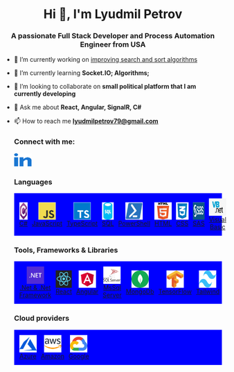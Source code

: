 <h1 align="center">Hi 👋, I'm Lyudmil Petrov</h1>
<h3 align="center">
  A passionate Full Stack Developer and Process Automation Engineer from USA
</h3>

- 🔭 I’m currently working on [improving search and sort
  algorithms](https://github.com/lyudmilpetrov/Algorithms)
- 🌱 I’m currently learning **Socket.IO; Algorithms;**

- 👯 I’m looking to collaborate on **small political platform that I am currently developing**

- 💬 Ask me about **React, Angular, SignalR, C#**

- 📫 How to reach me **lyudmilpetrov79@gmail.com**

  <h3>Connect with me:</h3>
  <p>
    <a href="https://www.linkedin.com/in/lyudmil-petrov/" target="blank" >
      <img src="./assets/linkedin.svg" height="30" width="40" />
    </a>
  </p>
  <h3>Languages</h3>
  <div style="display: flex; flex-wrap: wrap; align-items: center; justify-content: flex-start; background-color: blue;">
    <div style="display: flex; flex-direction: row; align-items: center; margin: 7px;">
      <a href="https://www.w3schools.com/cs/" target="_blank" rel="noreferrer" style="display: flex; flex-direction: column; align-items: center; text-align: center; margin: 5px;">
      <img src="./assets/csharp.svg" alt="csharp" width="40" height="40" title="C#" />
      <span>C#</span>
      </a>
      <a href="https://developer.mozilla.org/en-US/docs/Web/JavaScript" target="_blank" rel="noreferrer" style="display: flex; flex-direction: column; align-items: center; text-align: center; margin: 5px;">
      <img src="./assets/javascript.svg" alt="javascript" width="40" height="40" title="JavaScript" />
      <span>JavaScript</span>
      </a>
      <a href="https://www.typescriptlang.org/" target="_blank" rel="noreferrer" style="display: flex; flex-direction: column; align-items: center; text-align: center; margin: 5px;">
      <img src="./assets/typescript.svg" alt="typescript" width="40" height="40" title="TypeScript" />
      <span>TypeScript</span>
      </a>
      <a href="https://blog.ansi.org/sql-standard-iso-iec-9075-2023-ansi-x3-135/" target="_blank" rel="noreferrer" style="display: flex; flex-direction: column; align-items: center; text-align: center; margin: 5px;">
      <img src="./assets/sql.svg" alt="typescript" width="40" height="40" title="SQL" />
      <span>SQL</span>
      </a>
      <a href="https://blog.ansi.org/sql-standard-iso-iec-9075-2023-ansi-x3-135/" target="_blank" rel="noreferrer" style="display: flex; flex-direction: column; align-items: center; text-align: center; margin: 5px;">
      <img src="./assets/powershell.svg" alt="typescript" width="40" height="40" title="PowerShell" />
      <span>PowerShell</span>
      </a>
      <a href="https://www.w3.org/html/" target="_blank" rel="noreferrer" style="display: flex; flex-direction: column; align-items: center; text-align: center; margin: 5px;">
      <img src="./assets/html5.svg" alt="html5" width="40" height="40" title="HTML" />
      <span>HTML</span>
      </a>
      <a href="https://www.w3schools.com/css/" target="_blank" rel="noreferrer" style="display: flex; flex-direction: column; align-items: center; text-align: center; margin: 5px;">
      <img src="./assets/css.png" alt="css" width="40" height="40" title="CSS" />
      <span>CSS</span>
      </a>
      <a href="https://www.sas.com/" target="_blank" rel="noreferrer" style="display: flex; flex-direction: column; align-items: center; text-align: center; margin: 5px;">
      <img src="./assets/sas.png" alt="css" width="55" height="40" title="CSS" />
      <span>SAS</span>
      </a>
      <a href="https://www.sas.com/" target="_blank" rel="noreferrer" style="display: flex; flex-direction: column; align-items: center; text-align: center; margin: 5px;">
      <img src="./assets/vb.jpg" alt="css" width="50" height="40" title="CSS" />
      <span>Visual Basic</span>
      </a>
    </div>
  </div>
  <h3>Tools, Frameworks & Libraries</h3>
    <div style="display: flex; flex-wrap: wrap; align-items: center; justify-content: flex-start; background-color: blue;">
      <div style="display: flex; flex-direction: row; align-items: center; margin: 7px;">
      <a href="https://dotnet.microsoft.com/" target="_blank" rel="noreferrer" style="display: flex; flex-direction: column; align-items: center; text-align: center; margin: 5px;">
      <img src="./assets/dotnet.svg" alt="dotnet" width="40" height="40" title=".Net" />
      <span>.Net & .Net Framework</span>
      </a>
      <a href="https://react.dev/" target="_blank" rel="noreferrer" style="display: flex; flex-direction: column; align-items: center; text-align: center; margin: 5px;">
      <img src="./assets/react.jpeg" alt="react" width="40" height="40" title="React" />
      <span>React</span>
      </a>
      <a href="https://angular.io/" target="_blank" rel="noreferrer" style="display: flex; flex-direction: column; align-items: center; text-align: center; margin: 5px;">
      <img src="./assets/angular.svg" alt="angular" width="40" height="40" title="Angular" />
      <span>Angular</span>
      </a>
      <a href="https://www.microsoft.com/en-us/sql-server/" target="_blank" rel="noreferrer" style="display: flex; flex-direction: column; align-items: center; text-align: center; margin: 5px;">
      <img src="./assets/sql-server.svg" alt="angular" width="40" height="40" title="MsSql Server" />
      <span>MsSql Server</span>
      </a>
      <a href="https://www.mongodb.com/" target="_blank" rel="noreferrer" style="display: flex; flex-direction: column; align-items: center; text-align: center; margin: 5px;">
      <img src="./assets/mongodb.svg" alt="angular" width="40" height="40" title="MongoDb" />
      <span>MongoDb</span>
      </a>
      <a href="https://www.tensorflow.org/" target="_blank" rel="noreferrer" style="display: flex; flex-direction: column; align-items: center; text-align: center; margin: 5px;">
      <img src="./assets/tensorflow.svg" alt="angular" width="40" height="40" title="TensorFlow" />
      <span>TensorFlow</span>
      </a>
      <a href="https://tailwindcss.com/" target="_blank" rel="noreferrer" style="display: flex; flex-direction: column; align-items: center; text-align: center; margin: 5px;">
      <img src="./assets/tailwindcss.svg" alt="angular" width="40" height="40" title="tailwind" />
      <span>Tailwind</span>
      </a>
    </div>
  </div>
  <h3>Cloud providers</h3>
  <div style="display: flex; flex-wrap: wrap; align-items: center; justify-content: flex-start; background-color: blue;">
    <div style="display: flex; flex-direction: row; align-items: center; margin: 7px;"> 
    <a href="https://azure.microsoft.com/en-in/" target="_blank" rel="noreferrer" style="display: flex; flex-direction: column; align-items: center; text-align: center; margin: 5px;">
    <img src="./assets/azure.svg" alt="azure" width="40" height="40" title="Azure" />
    <span>Azure</span>
    </a>
    <a href="https://aws.amazon.com" target="_blank" rel="noreferrer" style="display: flex; flex-direction: column; align-items: center; text-align: center; margin: 5px;">
    <img src="./assets/aws.svg" alt="aws" width="40" height="40" title="AWS" />
    <span>Amazon</span>
    </a>
    <a href="https://cloud.google.com" target="_blank" rel="noreferrer" style="display: flex; flex-direction: column; align-items: center; text-align: center; margin: 5px;">
    <img src="./assets/google.svg" alt="gcp" width="40" height="40" title="Google" />
    <span>Google</span>
    </a>
    </div>
  </div>
  <!-- <h3>UI frameworks and others</h3>
  <p>
  <div style="display: flex; flex-wrap: wrap; align-items: center; justify-content: flex-start;">
    <div style="display: flex; flex-direction: row; align-items: center; margin: 7px;">
      <a href="https://getbootstrap.com" target="_blank" rel="noreferrer" style="display: flex; flex-direction: column; align-items: center; text-align: center; margin: 5px;">
        <img
          src="./assets/bootstrap.png"
          alt="bootstrap"
          width="40"
          height="40"
        /        <span>Bootstrap</span>
      </a>
    <a href="https://www.chartjs.org" target="_blank" rel="noreferrer" style="display: flex; flex-direction: column; align-items: center; text-align: center; margin: 5px;">
      <img
        src="./assets/chartjs.svg"
        alt="chartjs"
        width="40"
        height="40"
            <span>Chart.js</span>
    </a>

    <a href="https://d3js.org/" target="_blank" rel="noreferrer" style="display: flex; flex-direction: column; align-items: center; text-align: center; margin: 5px;">
      <img
        src="https://raw.githubusercontent.com/devicons/devicon/master/icons/d3js/d3js-original.svg"
        alt="d3js"
        width="40"
        height="40"
      />
    </a>

    <a href="https://expressjs.com" target="_blank" rel="noreferrer" style="display: flex; flex-direction: column; align-items: center; text-align: center; margin: 5px;">
      <img
        src="https://raw.githubusercontent.com/devicons/devicon/master/icons/express/express-original-wordmark.svg"
        alt="express"
        width="40"
        height="40"
      />
    </a>
   
    <a href="https://git-scm.com/" target="_blank" rel="noreferrer" style="display: flex; flex-direction: column; align-items: center; text-align: center; margin: 5px;">
      <img
        src="https://www.vectorlogo.zone/logos/git-scm/git-scm-icon.svg"
        alt="git"
        width="40"
        height="40"
      />
    </a>
    <a href="https://graphql.org" target="_blank" rel="noreferrer" style="display: flex; flex-direction: column; align-items: center; text-align: center; margin: 5px;">
      <img
        src="https://www.vectorlogo.zone/logos/graphql/graphql-icon.svg"
        alt="graphql"
        width="40"
        height="40"
      />
    </a>

    <a href="https://www.mongodb.com/" target="_blank" rel="noreferrer" style="display: flex; flex-direction: column; align-items: center; text-align: center; margin: 5px;">
      <img
        src="https://raw.githubusercontent.com/devicons/devicon/master/icons/mongodb/mongodb-original-wordmark.svg"
        alt="mongodb"
        width="40"
        height="40"
      />
    </a>
    <a
      href="https://www.microsoft.com/en-us/sql-server"
      target="_blank"
      rel="noreferrer"
      style="margin: 7px"
    >
      <img
        src="https://www.svgrepo.com/show/303229/microsoft-sql-server-logo.svg"
        alt="mssql"
        width="40"
        height="40"
      />
    </a>
    <a href="https://www.mysql.com/" target="_blank" rel="noreferrer" style="display: flex; flex-direction: column; align-items: center; text-align: center; margin: 5px;">
      <img
        src="https://raw.githubusercontent.com/devicons/devicon/master/icons/mysql/mysql-original-wordmark.svg"
        alt="mysql"
        width="40"
        height="40"
      />
    </a>
    <a href="https://nodejs.org" target="_blank" rel="noreferrer" style="display: flex; flex-direction: column; align-items: center; text-align: center; margin: 5px;">
      <img
        src="https://raw.githubusercontent.com/devicons/devicon/master/icons/nodejs/nodejs-original-wordmark.svg"
        alt="nodejs"
        width="40"
        height="40"
      />
    </a>
    <a href="https://www.oracle.com/" target="_blank" rel="noreferrer" style="display: flex; flex-direction: column; align-items: center; text-align: center; margin: 5px;">
      <img
        src="https://raw.githubusercontent.com/devicons/devicon/master/icons/oracle/oracle-original.svg"
        alt="oracle"
        width="40"
        height="40"
      />
    </a>
    <a href="https://postman.com" target="_blank" rel="noreferrer" style="display: flex; flex-direction: column; align-items: center; text-align: center; margin: 5px;">
      <img
        src="https://www.vectorlogo.zone/logos/getpostman/getpostman-icon.svg"
        alt="postman"
        width="40"
        height="40"
      />
    </a>
    <a href="https://www.python.org" target="_blank" rel="noreferrer" style="display: flex; flex-direction: column; align-items: center; text-align: center; margin: 5px;">
      <img
        src="https://raw.githubusercontent.com/devicons/devicon/master/icons/python/python-original.svg"
        alt="python"
        width="40"
        height="40"
      />
    </a>

    <a href="https://redux.js.org" target="_blank" rel="noreferrer" style="display: flex; flex-direction: column; align-items: center; text-align: center; margin: 5px;">
      <img
        src="https://raw.githubusercontent.com/devicons/devicon/master/icons/redux/redux-original.svg"
        alt="redux"
        width="40"
        height="40"
      />
    </a>
    <a href="https://www.tensorflow.org" target="_blank" rel="noreferrer" style="display: flex; flex-direction: column; align-items: center; text-align: center; margin: 5px;">
      <img
        src="https://www.vectorlogo.zone/logos/tensorflow/tensorflow-icon.svg"
        alt="tensorflow"
        width="40"
        height="40"
      />
    </a>

      </div>

    </div>
  </p> -->
